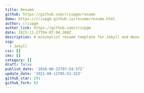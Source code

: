 ```yaml
---
title: Resume
github: https://github.com/crispgm/resume
demo: https://crispgm.github.io/resume/resume.html
author: crispgm
author_link: https://github.com/crispgm
date: 2023-11-27T04:07:04.268Z
description: A minimalist resume template for Jekyll and Hexo
ssg:
  - Jekyll
css: []
cms: []
category: []
draft: false
publish_date: '2016-06-22T07:54:37Z'
update_date: '2021-08-11T05:51:32Z'
github_star: 291
github_fork: 83
---
```

